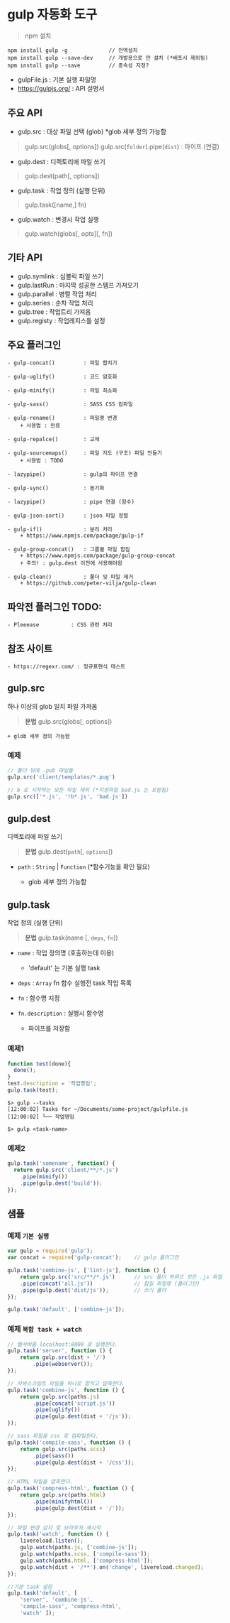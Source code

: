 # gulp 자동화 도구

> npm 설치
```shell
npm install gulp -g             // 전역설치
npm install gulp --save-dev     // 개발용으로 만 설치 (*배포시 제외됨)
npm install gulp --save         // 종속성 지정?
```

- gulpFile.js : 기본 실행 파일명
- https://gulpjs.org/  : API 설명서

## 주요 API

- gulp.src    : 대상 파일 선택 (glob)   *glob 세부 정의 가능함
> gulp.src(globs[, options])
gulp.src(`folder`).pipe(`dist`)   : 파이프 (연결)

- gulp.dest : 디렉토리에 파일 쓰기
> gulp.dest(path[, options])

- gulp.task   : 작업 정의 (실행 단위)
> gulp.task([name,] fn)

- gulp.watch : 변경시 작업 실행
> gulp.watch(globs[, opts][, fn])



## 기타 API
- gulp.symlink  	: 심볼릭 파일 쓰기
- gulp.lastRun  	: 마지막 성공한 스템프 가져오기
- gulp.parallel 	: 병렬 작업 처리
- gulp.series		: 순차 작업 처리
- gulp.tree			: 작업트리 가져옴
- gulp.registy  	: 작업레지스틀 설정



## 주요 플러그인
    - gulp-concat()			: 파일 합치기

    - gulp-uglify()			: 코드 암호화

    - gulp-minify()			: 파일 최소화

    - gulp-sass()			: SASS CSS 컴파일

    - gulp-rename()			: 파일명 변경
		+ 사용법 : 완료

    - gulp-repalce()		: 교체

    - gulp-sourcemaps()		: 파일 지도 (구조) 파일 만들기
		+ 사용법 : TODO

	- lazypipe()			: gulp의 파이프 연결

	- gulp-sync() 			: 동기화 

	- lazypipe()			: pipe 연결 (함수)

	- gulp-json-sort()		: json 파일 정렬

	- gulp-if()				: 분리 처리
		+ https://www.npmjs.com/package/gulp-if

	- gulp-group-concat()	: 그룹별 파일 합침		
		+ https://www.npmjs.com/package/gulp-group-concat
		+ 주의! : gulp.dest 이전에 사용해야함

	- gulp-clean()			: 폴더 및 파일 제거
		+ https://github.com/peter-vilja/gulp-clean


## 파악전 플러그인 TODO:
	- Pleeease			: CSS 관련 처리

## 참조 사이트
	- https://regexr.com/ : 정규표현식 테스트

gulp.src
------------------------------------------------------------
하나 이상의 glob 일치 파일 가져옴

> **문법**
> gulp.src(globs[, options])

    + glob 세부 정의 가능함

### 예제
```javascript
// 폴더 뒤에 .pub 파일들
gulp.src('client/templates/*.pug')  

// b 로 시작하는 모든 파일 제외 (*지정파일 bad.js 는 포함됨)
gulp.src(['*.js', '!b*.js', 'bad.js'])
```

gulp.dest
------------------------------------------------------------
디렉토리에 파일 쓰기

> **문법**
> gulp.dest(`path`[, `options`])
- `path` : `String` | `Function`  (*함수기능을 확인 필요)

    + glob 세부 정의 가능함


gulp.task
------------------------------------------------------------
작업 정의 (실행 단위)

> **문법**
gulp.task(name [, `deps`, `fn`])
- `name` : 작업 정의명 (호출하는데 이용)
    + 'default' 는 기본 실행 task
- `deps` : `Array` fn 함수 실행전 task 작업 목록
- `fn` : 함수명 지정
- `fn.description` : 실행시 함수명

    + 파이프를 저장함

### 예제1
```javascript
function test(done){
  done();
}
test.description = '작업명임';
gulp.task(test); 
```

```shell
$> gulp --tasks
[12:00:02] Tasks for ~/Documents/some-project/gulpfile.js
[12:00:02] └── 작업명임

$> gulp <task-name>
```

### 예제2
```javascript
gulp.task('somename', function() {
  return gulp.src('client/**/*.js')
    .pipe(minify())
    .pipe(gulp.dest('build'));
}); 
```

샘플
------------------------------------------------------------

### 예제 `기본 실행`

```javascript
var gulp = require('gulp');             
var concat = require('gulp-concat');    // gulp 플러그인 

gulp.task('combine-js', ['lint-js'], function () {
	return gulp.src('src/**/*.js')      // src 폴더 하위으 모든 .js 파일
	.pipe(concat('all.js'))             // 합칠 파일명 (플러그인)
	.pipe(gulp.dest('dist/js'));        // 쓰기 폴더
});

gulp.task('default', ['combine-js']);
```

### 예제 `복합 task + watch`

```javascript
// 웹서버를 localhost:8000 로 실행한다.
gulp.task('server', function () {
	return gulp.src(dist + '/')
		.pipe(webserver());
});

// 자바스크립트 파일을 하나로 합치고 압축한다.
gulp.task('combine-js', function () {
	return gulp.src(paths.js)
		.pipe(concat('script.js'))
		.pipe(uglify())
		.pipe(gulp.dest(dist + '/js'));
});

// sass 파일을 css 로 컴파일한다.
gulp.task('compile-sass', function () {
	return gulp.src(paths.scss)
		.pipe(sass())
		.pipe(gulp.dest(dist + '/css'));
});

// HTML 파일을 압축한다.
gulp.task('compress-html', function () {
	return gulp.src(paths.html)
		.pipe(minifyhtml())
		.pipe(gulp.dest(dist + '/'));
});

// 파일 변경 감지 및 브라우저 재시작
gulp.task('watch', function () {
	livereload.listen();
	gulp.watch(paths.js, ['combine-js']);
	gulp.watch(paths.scss, ['compile-sass']);
	gulp.watch(paths.html, ['compress-html']);
	gulp.watch(dist + '/**').on('change', livereload.changed);
});

//기본 task 설정
gulp.task('default', [
	'server', 'combine-js', 
	'compile-sass', 'compress-html', 
	'watch' ]);
```